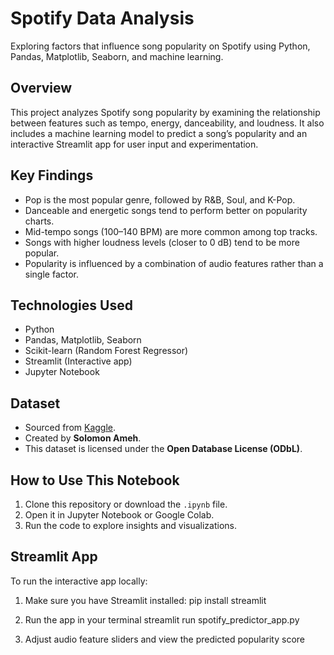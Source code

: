 # Spotify Data Analysis  
Exploring factors that influence song popularity on Spotify using Python, Pandas, Matplotlib, Seaborn, and machine learning.

## Overview  
This project analyzes Spotify song popularity by examining the relationship between features such as tempo, energy, danceability, and loudness. It also includes a machine learning model to predict a song’s popularity and an interactive Streamlit app for user input and experimentation.

## Key Findings  
- Pop is the most popular genre, followed by R&B, Soul, and K-Pop.
- Danceable and energetic songs tend to perform better on popularity charts.
- Mid-tempo songs (100–140 BPM) are more common among top tracks.
- Songs with higher loudness levels (closer to 0 dB) tend to be more popular.
- Popularity is influenced by a combination of audio features rather than a single factor.  

## Technologies Used  
- Python  
- Pandas, Matplotlib, Seaborn
- Scikit-learn (Random Forest Regressor)
- Streamlit (Interactive app) 
- Jupyter Notebook  

## Dataset  
- Sourced from [Kaggle](https://www.kaggle.com/datasets/solomonameh/spotify-music-dataset).  
- Created by **Solomon Ameh**.  
- This dataset is licensed under the **Open Database License (ODbL)**.

## How to Use This Notebook  
1. Clone this repository or download the `.ipynb` file.  
2. Open it in Jupyter Notebook or Google Colab.  
3. Run the code to explore insights and visualizations.  

## Streamlit App
To run the interactive app locally:

1. Make sure you have Streamlit installed:
   pip install streamlit
   
2. Run the app in your terminal
   streamlit run spotify_predictor_app.py  

3. Adjust audio feature sliders and view the predicted popularity score


